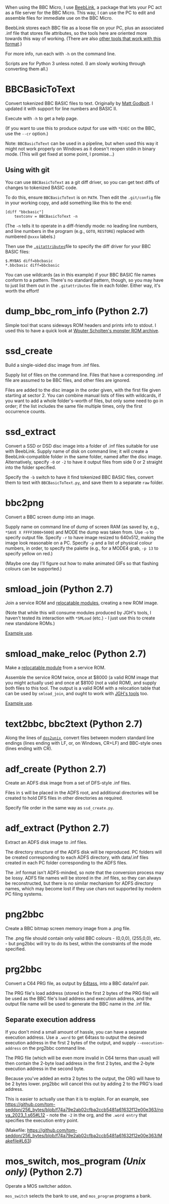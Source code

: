 When using the BBC Micro, I use
[BeebLink](https://github.com/tom-seddon/beeblink), a package that
lets your PC act as a file server for the BBC Micro. This way, I can
use the PC to edit and assemble files for immediate use on the BBC
Micro.

BeebLink stores each BBC file as a loose file on your PC, plus an
associated .inf file that stores file attributes, so the tools here
are oriented more towards this way of working. (There are also
[other tools that work with this format](https://www.stairwaytohell.com/essentials/index.html?page=homepage).)

For more info, run each with `-h` on the command line.

Scripts are for Python 3 unless noted. (I am slowly working through
converting them all.)

# BBCBasicToText

Convert tokenized BBC BASIC files to text. Originally by
[Matt Godbolt](https://github.com/mattgodbolt). I updated it with
support for line numbers and BASIC II.

Execute with `-h` to get a help page.

(If you want to use this to produce output for use with `*EXEC` on the
BBC, use the `--cr` option.)

Note: `BBCBasicToText` can be used in a pipeline, but when used this
way it might not work properly on Windows as it doesn't reopen stdin
in binary mode. (This will get fixed at some point, I promise...)

## Using with git

You can use `BBCBasicToText` as a git diff driver, so you can get text
diffs of changes to tokenized BASIC code.

To do this, ensure `BBCBasicToText` is on `PATH`. Then edit the
`.git/config` file in your working copy, and add something like this
to the end:

    [diff "bbcbasic"]
        textconv = BBCBasicToText -n

(The `-n` tells it to operate in a diff-friendly mode: no leading line
numbers, and line numbers in the program (e.g., `GOTO`, `RESTORE`)
replaced with numbered `@xxxx` labels.)

Then use the
[`.gitattributes`](http://git-scm.com/docs/gitattributes])file to
specify the diff driver for your BBC BASIC files:

    $.MYBAS diff=bbcbasic
    *.bbcbasic diff=bbcbasic

You can use wildcards (as in this example) if your BBC BASIC file
names conform to a pattern. There's no standard pattern, though, so
you may have to just list them out in the `.gitattributes` file in
each folder. Either way, it's worth the effort!

# dump_bbc_rom_info (Python 2.7)

Simple tool that scans sideways ROM headers and prints info to stdout.
I used this to have a quick look at [Wouter Scholten's monster ROM
archive](http://wouter.bbcmicro.net/bbc/bbc-software.html).

# ssd_create

Build a single-sided disc image from .inf files.

Supply list of files on the command line. Files that have a
corresponding .inf file are assumed to be BBC files, and other files
are ignored.

Files are added to the disc image in the order given, with the first
file given starting at sector 2. You can combine manual lists of files
with wildcards, if you want to add a whole folder's-worth of files,
but only some need to go in order; if the list includes the same file
multiple times, only the first occurrence counts.

# ssd_extract

Convert a SSD or DSD disc image into a folder of .inf files suitable
for use with BeebLink. Supply name of disk on command line; it will
create a BeebLink-compatible folder in the same folder, named after
the disc image. Alternatively, specify `-0` or `-2` to have it output
files from side 0 or 2 straight into the folder specified.

Specify the `-b` switch to have it find tokenized BBC BASIC files,
convert them to text with `BBCBasicToText.py`, and save them to a
separate `raw` folder.

# bbc2png

Convert a BBC screen dump into an image.

Supply name on command line of dump of screen RAM (as saved by, e.g.,
`*SAVE X FFFF3000+5000`) and MODE the dump was taken from. Use `-o` to
specify output file. Specify `-r` to have image resized to 640x512,
making the image look reasonable on a PC. Specify `-p` and a list of
physical colour numbers, in order, to specify the palette (e.g., for a
MODE4 grab, `-p 13` to specify yellow on red.)

(Maybe one day I'll figure out how to make animated GIFs so that
flashing colours can be supported.)

# smload_join (Python 2.7)

Join a service ROM and
[relocatable modules](http://mdfs.net/Software/BBC/Modules/ModWriting),
creating a new ROM image.

(Note that while this will consume modules produced by JGH's tools, I
haven't tested its interaction with `*SMLoad` (etc.) - I just use this
to create new standalone ROMs.)

[Example use](https://github.com/tom-seddon/beeblink/blob/5c13bcc5fd6d07d2d656df4129ef1fe694723fe8/rom/Makefile#L16).

# smload_make_reloc (Python 2.7)

Make a
[relocatable module](http://mdfs.net/Software/BBC/Modules/ModWriting)
from a service ROM.

Assemble the service ROM twice, once at $8000 (a valid ROM image that
you might actually use) and once at $8100 (not a valid ROM), and
supply both files to this tool. The output is a valid ROM with a
relocation table that can be used by `smload_join`, and ought to work
with [JGH's tools](http://mdfs.net/Software/BBC/Modules/) too.

[Example use](https://github.com/tom-seddon/startup_rom/blob/4193e31aff25d22b59f6ab099613ae7cedbe011c/Makefile#L13).

# text2bbc, bbc2text (Python 2.7)

Along the lines of [`dos2unix`](https://linux.die.net/man/1/dos2unix),
convert files between modern standard line endings (lines ending with
LF, or, on Windows, CR+LF) and BBC-style ones (lines ending with CR).

# adf_create (Python 2.7)

Create an ADFS disk image from a set of DFS-style .inf files.

Files in `$` will be placed in the ADFS root, and additional
directories will be created to hold DFS files in other directories as
required.

Specify file order in the same way as `ssd_create.py`.

# adf_extract (Python 2.7)

Extract an ADFS disk image to .inf files.

The directory structure of the ADFS disk will be reproduced. PC
folders will be created corresponding to each ADFS directory, with
data/.inf files created in each PC folder corresponding to the ADFS
files.

The .inf format isn't ADFS-minded, so note that the conversion process
may be lossy. ADFS file names will be stored in the .inf files, so
they can always be reconstructed, but there is no similar mechanism
for ADFS directory names, which may become lost if they use chars not
supported by modern PC filing systems.

# png2bbc

Create a BBC bitmap screen memory image from a .png file.

The .png file should contain only valid BBC colours - (0,0,0),
(255,0,0), etc. - but png2bbc will try to do its best, within the
constraints of the mode specified.

# prg2bbc

Convert a C64 PRG file, as output by
[64tass](http://tass64.sourceforge.net/), into a BBC data/inf pair.

The PRG file's load address (stored in the first 2 bytes of the PRG
file) will be used as the BBC file's load address and execution
address, and the output file name will be used to generate the BBC
name in the .inf file.

## Separate execution address

If you don't mind a small amount of hassle, you can have a separate
execution address. Use a `.word` to get 64tass to output the desired
execution address in the first 2 bytes of the output, and supply
`--execution-address` on the prg2bbc command line.

The PRG file (which will be even more invalid in C64 terms than usual)
will then contain the 2-byte load address in the first 2 bytes, and
the 2-byte execution address in the second byte.

Because you've added an extra 2 bytes to the output, the ORG will have
to be 2 bytes lower. prg2bbc will cancel this out by adding 2 to the
PRG's load address.

This is easier to actually use than it is to explain. For an example,
see
https://github.com/tom-seddon/256_bytes/blob/f74a79e2ab02cfba2ccb5481a61632f12e00e363/nova_2023_1.s65#L12 -
note the `-2` in the org, and the `.word entry` that specifies the
execution entry point.

(Makefile:
https://github.com/tom-seddon/256_bytes/blob/f74a79e2ab02cfba2ccb5481a61632f12e00e363/Makefile#L63)

# mos_switch, mos_program _(Unix only)_ (Python 2.7)

Operate a MOS switcher addon.

`mos_switch` selects the bank to use, and `mos_program` programs a
bank.
